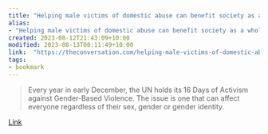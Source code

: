 ```yaml
---
title: "Helping male victims of domestic abuse can benefit society as a whole"
alias:
- "Helping male victims of domestic abuse can benefit society as a whole"
created: 2023-08-12T21:43:09+10:00
modified: 2023-08-13T00:11:49+10:00
link:  "https://theconversation.com/helping-male-victims-of-domestic-abuse-can-benefit-society-as-a-whole-196712"
tags:
- bookmark
---
```


> Every year in early December, the UN holds its 16 Days of Activism against Gender-Based Violence. The issue is one that can affect everyone regardless of their sex, gender or gender identity.

[Link](https://theconversation.com/helping-male-victims-of-domestic-abuse-can-benefit-society-as-a-whole-196712)